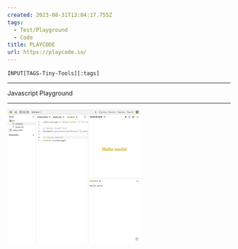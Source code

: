 ```yaml
---
created: 2023-08-31T13:04:17.755Z
tags: 
  - Test/Playground
  - Code
title: PLAYCODE
url: https://playcode.io/
---
```

```meta-bind
INPUT[TAGS-Tiny-Tools][:tags]
```

___
Javascript Playground
___

![](_attachments/playcode.jpg)
